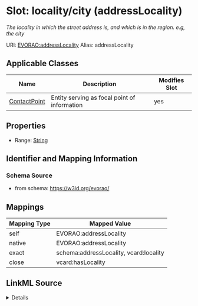 

# Slot: locality/city (addressLocality) 


_The locality in which the street address is, and which is in the region. e.g, the city_





URI: [EVORAO:addressLocality](https://w3id.org/evorao/addressLocality)
Alias: addressLocality

<!-- no inheritance hierarchy -->





## Applicable Classes

| Name | Description | Modifies Slot |
| --- | --- | --- |
| [ContactPoint](ContactPoint.md) | Entity serving as focal point of information |  yes  |







## Properties

* Range: [String](String.md)





## Identifier and Mapping Information







### Schema Source


* from schema: https://w3id.org/evorao/




## Mappings

| Mapping Type | Mapped Value |
| ---  | ---  |
| self | EVORAO:addressLocality |
| native | EVORAO:addressLocality |
| exact | schema:addressLocality, vcard:locality |
| close | vcard:hasLocality |




## LinkML Source

<details>
```yaml
name: addressLocality
description: The locality in which the street address is, and which is in the region.
  e.g, the city
title: locality/city
from_schema: https://w3id.org/evorao/
exact_mappings:
- schema:addressLocality
- vcard:locality
close_mappings:
- vcard:hasLocality
rank: 1000
alias: addressLocality
domain_of:
- ContactPoint
range: string
required: false
multivalued: false

```
</details>